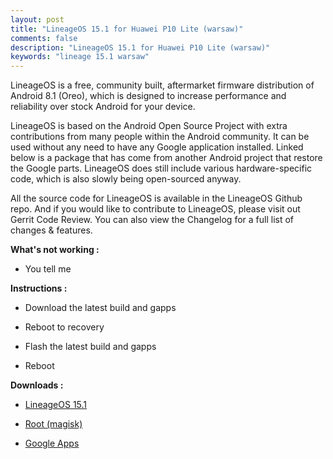 ```yaml
---
layout: post
title: "LineageOS 15.1 for Huawei P10 Lite (warsaw)"
comments: false
description: "LineageOS 15.1 for Huawei P10 Lite (warsaw)"
keywords: "lineage 15.1 warsaw"
---
```


LineageOS is a free, community built, aftermarket firmware distribution of Android 8.1 (Oreo), which is designed to increase performance and reliability over stock Android for your device.

LineageOS is based on the Android Open Source Project with extra contributions from many people within the Android community. It can be used without any need to have any Google application installed. Linked below is a package that has come from another Android project that restore the Google parts. LineageOS does still include various hardware-specific code, which is also slowly being open-sourced anyway.

All the source code for LineageOS is available in the LineageOS Github repo. And if you would like to contribute to LineageOS, please visit out Gerrit Code Review. You can also view the Changelog for a full list of changes & features.


**What's not working :**

 * You tell me

**Instructions :**

 * Download the latest build and gapps

 * Reboot to recovery

 * Flash the latest build and gapps

 * Reboot

**Downloads :**

 * [LineageOS 15.1](https://sourceforge.net/projects/darkjoker360-developements/files/Huawei/P10%20Lite/Oreo/LineageOS/)

 * [Root (magisk)](https://github.com/ianmacd/MagiskBuilds)

 * [Google Apps](https://wiki.lineageos.org/gapps.html)
